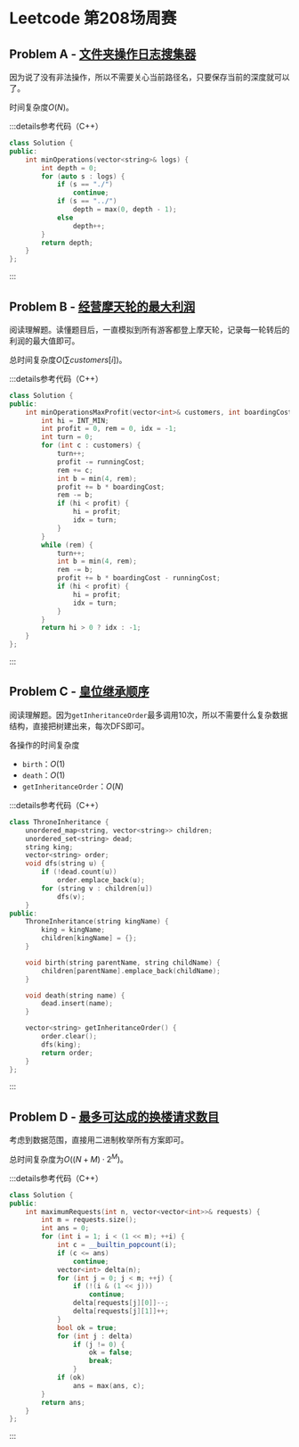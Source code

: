 # Leetcode 第208场周赛

## Problem A - [文件夹操作日志搜集器](https://leetcode.cn/problems/crawler-log-folder/)

因为说了没有非法操作，所以不需要关心当前路径名，只要保存当前的深度就可以了。

时间复杂度$O(N)$。

:::details参考代码（C++）

```cpp
class Solution {
public:
    int minOperations(vector<string>& logs) {
        int depth = 0;
        for (auto s : logs) {
            if (s == "./")
                continue;
            if (s == "../")
                depth = max(0, depth - 1);
            else
                depth++;
        }
        return depth;
    }
};
```

:::

## Problem B - [经营摩天轮的最大利润](https://leetcode.cn/problems/maximum-profit-of-operating-a-centennial-wheel/)

阅读理解题。读懂题目后，一直模拟到所有游客都登上摩天轮，记录每一轮转后的利润的最大值即可。

总时间复杂度$O(\sum customers[i])$。

:::details参考代码（C++）

```cpp
class Solution {
public:
    int minOperationsMaxProfit(vector<int>& customers, int boardingCost, int runningCost) {
        int hi = INT_MIN;
        int profit = 0, rem = 0, idx = -1;
        int turn = 0;
        for (int c : customers) {
            turn++;
            profit -= runningCost;
            rem += c;
            int b = min(4, rem);
            profit += b * boardingCost;
            rem -= b;
            if (hi < profit) {
                hi = profit;
                idx = turn;
            }
        }
        while (rem) {
            turn++;
            int b = min(4, rem);
            rem -= b;
            profit += b * boardingCost - runningCost;
            if (hi < profit) {
                hi = profit;
                idx = turn;
            }
        }
        return hi > 0 ? idx : -1;
    }
};
```

:::

## Problem C - [皇位继承顺序](https://leetcode.cn/problems/throne-inheritance/)

阅读理解题。因为`getInheritanceOrder`最多调用10次，所以不需要什么复杂数据结构，直接把树建出来，每次DFS即可。

各操作的时间复杂度

- `birth`：$O(1)$
- `death`：$O(1)$
- `getInheritanceOrder`：$O(N)$

:::details参考代码（C++）

```cpp
class ThroneInheritance {
    unordered_map<string, vector<string>> children;
    unordered_set<string> dead;
    string king;
    vector<string> order;
    void dfs(string u) {
        if (!dead.count(u))
            order.emplace_back(u);
        for (string v : children[u])
            dfs(v);
    }
public:
    ThroneInheritance(string kingName) {
        king = kingName;
        children[kingName] = {};
    }

    void birth(string parentName, string childName) {
        children[parentName].emplace_back(childName);
    }

    void death(string name) {
        dead.insert(name);
    }

    vector<string> getInheritanceOrder() {
        order.clear();
        dfs(king);
        return order;
    }
};
```

:::

## Problem D - [最多可达成的换楼请求数目](https://leetcode.cn/problems/maximum-number-of-achievable-transfer-requests/)

考虑到数据范围，直接用二进制枚举所有方案即可。

总时间复杂度为$O((N+M)\cdot2^M)$。

:::details参考代码（C++）

```cpp
class Solution {
public:
    int maximumRequests(int n, vector<vector<int>>& requests) {
        int m = requests.size();
        int ans = 0;
        for (int i = 1; i < (1 << m); ++i) {
            int c = __builtin_popcount(i);
            if (c <= ans)
                continue;
            vector<int> delta(n);
            for (int j = 0; j < m; ++j) {
                if (!(i & (1 << j)))
                    continue;
                delta[requests[j][0]]--;
                delta[requests[j][1]]++;
            }
            bool ok = true;
            for (int j : delta)
                if (j != 0) {
                    ok = false;
                    break;
                }
            if (ok)
                ans = max(ans, c);
        }
        return ans;
    }
};
```

:::

